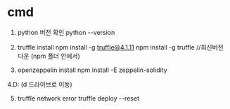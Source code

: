 # cmd
1. python 버전 확인
  python --version
  
2. truffle install
  npm install -g truffle@4.1.11
  npm install -g truffle //최신버전 다운 (npm 폴더 안에서)
  
3. openzeppelin install
  npm install -E zeppelin-solidity
  
4.D: (d 드라이브로 이동)

5. truffle network error
  truffle deploy --reset
